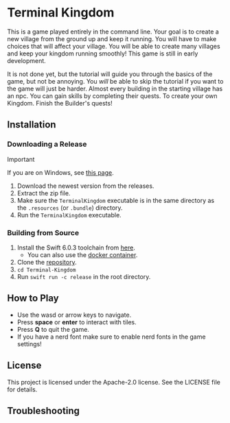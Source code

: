 # Terminal Kingdom
This is a game played entirely in the command line. Your goal is to create a new village from the ground up and keep it running. You will have to make choices that will affect your village. You will be able to create many villages and keep your kingdom running smoothly!
This game is still in early development.

It is not done yet, but the tutorial will guide you through the basics of the game, but not be annoying. You *will* be able to skip the tutorial if you want to the game will just be harder.
Almost every building in the starting village has an npc. You can gain skills by completing their quests. To create your own Kingdom. Finish the Builder's quests!

## Installation
### Downloading a Release
> [!important]
> If you are on Windows, see [this page](https://github.com/OrigamiKing3612/Terminal-Kingdom/wiki/Installing-on-Windows).
1. Download the newest version from the releases.
2. Extract the zip file.
3. Make sure the `TerminalKingdom` executable is in the same directory as the `.resources` (or `.bundle`) directory.
4. Run the `TerminalKingdom` executable.

### Building from Source
1. Install the Swift 6.0.3 toolchain from [here](https://swift.org/download/).
    - You can also use the [docker container](https://hub.docker.com/_/swift).
2. Clone the [repository](https://github.com/OrigamiKing3612/Terminal-Kingdom).
3. `cd Terminal-Kingdom`
4. Run `swift run -c release` in the root directory.

## How to Play
- Use the wasd or arrow keys to navigate.
- Press **space** or **enter** to interact with tiles.
- Press **Q** to quit the game.
- If you have a nerd font make sure to enable nerd fonts in the game settings!

## License
This project is licensed under the Apache-2.0 license. See the LICENSE file for details.

## Troubleshooting
